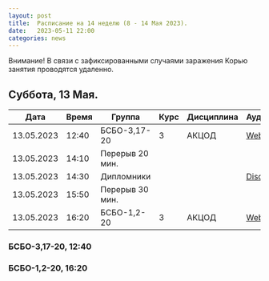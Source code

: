 ```yaml
---
layout: post
title:  Расписание на 14 неделю (8 - 14 Мая 2023).
date:   2023-05-11 22:00
categories: news
---
```


Внимание! В связи с зафиксированными случаями заражения Корью занятия проводятся удаленно.

## Суббота, 13 Мая.

| Дата          | Время   | Группа               | Курс | Дисциплина  | Аудитория  | Материалы |
| ------------- | ------- | -------------------- | ---- | ----------- | ---------- | --------- |
|13.05.2023     |12:40    |БСБО-3,17-20          |3     |АКЦОД        |[Webinar](https://online-edu.mirea.ru/)|           |
|13.05.2023     |14:10    |Перерыв 20 мин.       |      |             |            |           |
|13.05.2023     |14:30    |Дипломники            |      |             |[Discord](https://discord.gg/YvAWFmh2tz)|           |
|13.05.2023     |15:50    |Перерыв 30 мин.       |      |             |            |           |
|13.05.2023     |16:20    |БСБО-1,2-20           |3     |АКЦОД        |[Webinar](https://online-edu.mirea.ru/)|           |

### БСБО-3,17-20,  12:40

### БСБО-1,2-20,  16:20

